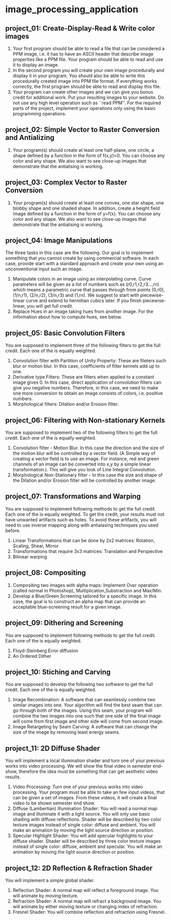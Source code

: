 # image_processing_application
## project_01: Create-Display-Read & Write color images
  1. Your first program should be able to read a file that can be considered a PPM image, i.e. it has to have an ASCII header that describe image properties like a PPM file. Your program should be able to read and use it to display an image.
  2. In the second program you will create your own image procedurally and display it in your program. You should also be able to write this procedurally created image into PPM file format. If everything works correctly, the first program should be able to read and display this file.
  3. Your program can create other images and we can give you bonus credit for additional work. Put your resulting images to your website. Do not use any high level operation such as ``read PPM''. For the required parts of the project, implement your operations only using the basic programming operations.
## project_02: Simple Vector to Raster Conversion and Antializing
  1. Your program(s) should create at least one half-plane, one circle, a shape defined by a function in the form of f(x,y)<0. You can choose any color and any shape. We also want to see close-up images that demonstrate that the antialising is working.
## project_03: Complex Vector to Raster Conversion
  1. Your program(s) should create at least one convex, one star shape, one blobby shape and one shaded shape. In addition, create a height field image defined by a function in the form of y=f(x). You can choose any color and any shape. We also want to see close-up images that demonstrate that the antialising is working.
## project_04: Image Manipulations
  The three tasks in this case are the following. Our goal is to implement something that you cannot create by using commercial software. In each case, provide start with a standard approach and create your own using an unconventional input such an image.

  1. Manipulate colors in an image using an interpolating curve. Curve parameters will be given as a list of numbers such as (r0,r1,r2,r3...,rn) which means a parametric curve that passes through from points (0,r0), (1/n,r1), (2/n,r2), (3/n,r3) and (1,rn). We suggest to start with piecewise-linear curve and extend to hermitian cubics later. If you finish piecewise-linear, you will get full credit.
  2. Replace Hues in an image taking hues from another image. For the information about how to compute hues, see below.
## project_05: Basic Convolution Filters
You are supposed to implement three of the following filters to get the full credit. Each one of the is equally weighted.
  1. Convolution filter with Partition of Unity Property: These are fileters such blur or motion blur. In this case, coefficients of filter kernels add up to one.
  2. Derivative type Filters: These are filters when applied to a constant image gives 0. In this case, direct application of convolution filters can give you negative numbers. Therefore, in this case, we need to make one more conversion to obtain an image consists of colors, i.e. positive numbers.
  3. Morphological filters: Dilation and/or Erosion filter.
## project_06: Filtering with Non-stationary Kernels
You are supposed to implement two of the following filters to get the full credit. Each one of the is equally weighted.
  1. Convolution filter - Motion Blur. In this case the direction and the size of the motion blur will be controlled by a vector field. (A Simple way of creating a vector field is to use an image. For instance, red and green channels of an image can be converted into x,y by a simple linear transformation.). This will give you look of Line Integral Convolution.
  2. Morphological Non-Stationary filter - In this case the size and shape of the Dilation and/or Erosion filter will be controlled by another image.
## project_07: Transformations and Warping
You are supposed to implement following methods to get the full credit. Each one of the is equally weighted. To get the credit, your results must not have unwanted artifacts such as holes. To avoid these artifacts, you will need to use inverse mapping along with antialasing techniques you used before.
  1. Linear Transformations that can be done by 2x2 matrices: Rotation, Scaling, Shear, Mirror
  2. Transformations that require 3x3 matrices: Translation and Perspective
  2. Bilinear warping
## project_08: Compositing
  1. Compositing two images with alpha maps: Implement Over operation (called normal in Photoshop), Multiplication,Substraction and Max/Min.
  2. Develop a Blue/Green Screening tailored for a specific image. In this case, the goal is to construct an alpha map that can provide an acceptable blue-screening result for a given image.
## project_09: Dithering and Screening
You are supposed to implement following methods to get the full credit. Each one of the is equally weighted.
  1. Floyd-Steinberg Error diffusion
  2. An Ordered Dither
## project_10: Stiching and Carving
You are supposed to develop the following two software to get the full credit. Each one of the is equally weighted.
  1. Image Recombination: A software that can seamlessly combine two similar images into one. Your algorithm will find the best seam that can go through both of the images. Using this seam, your program will combine the two images into one such that one side of the final image will come from first image and other side will come from second image.
  2. Image Retargeting by Seam Carving: A software that can change the size of the image by removing least energy seams.
## project_11: 2D Diffuse Shader
You will implement a local illumination shader and turn one of your previous works into video processing. We will show the final video in semester end-show, therefore the idea must be something that can get aesthetic video results.
  1. Video Processing: Turn one of your previous works into video processing. Your program must be able to take an few input videos, that can be given a set of images. From these videos, it will create a final video to be shown semester end show.
  2. Diffuse (Lambertian) Illumination Shader: You will read a normal map image and illuminate it with a light source. You will only use basic shading with diffuse reflections. Shader will be described by two color texture images instead of single color: diffuse and ambient. You will make an animation by moving the light source direction or position.
  3. Specular Highlight Shader: You will add specular highlights to your diffuse shader. Shader will be described by three color texture images instead of single color: diffuse, ambient and specular. You will make an animation by moving the light source direction or position.
## project_12: 2D Reflection & Refraction Shader
You will implement a simple global shader.
  1. Reflection Shader: A normal map will reflect a foreground image. You will animate by moving texture.
  2. Refraction Shader: A normal map will refract a background image. You will animate by either moving texture or changing index of refraction.
  3. Fresnel Shader: You will combine reflection and refraction using Fresnel.
